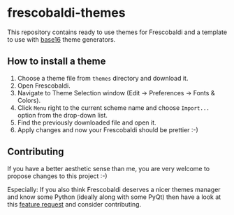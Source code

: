 # frescobaldi-themes

This repository contains ready to use themes for Frescobaldi and a template to use with [base16](https://github.com/chriskempson/base16) theme generators.

## How to install a theme

1. Choose a theme file from `themes` directory and download it.
2. Open Frescobaldi.
3. Navigate to Theme Selection window (Edit -> Preferences -> Fonts & Colors).
4. Click `Menu` right to the current scheme name and choose `Import...` option from the drop-down list.
5. Find the previously downloaded file and open it.
6. Apply changes and now your Frescobaldi should be prettier :-)

## Contributing

If you have a better aesthetic sense than me, you are very welcome to propose changes to this project :-)

Especially: If you also think Frescobaldi deserves a nicer themes manager and know some Python (ideally along with some PyQt) then have a look at this [feature request](https://github.com/frescobaldi/frescobaldi/issues/1157) and consider contributing.

